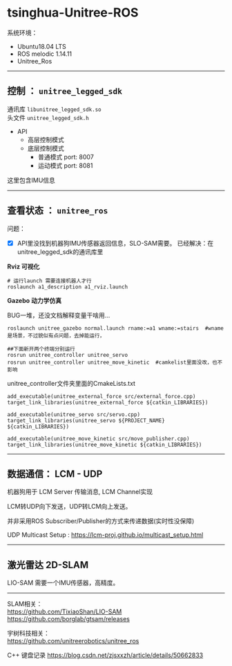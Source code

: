 # tsinghua-Unitree-ROS

系统环境： 
- Ubuntu18.04 LTS
- ROS melodic 1.14.11
- Unitree_Ros

----

## 控制 ： `unitree_legged_sdk`

通讯库 `libunitree_legged_sdk.so`   
头文件 `unitree_legged_sdk.h`

* API
    * 高层控制模式
    * 底层控制模式
        * 普通模式 port: 8007
        * 运动模式 port: 8081

这里包含IMU信息


----

## 查看状态 ： `unitree_ros`

问题：
- [x]  API里没找到机器狗IMU传感器返回信息，SLO-SAM需要。 已经解决：在unitree_legged_sdk的通讯库里

**Rviz 可视化** 

```
# 运行launch 需要连接机器人才行
roslaunch a1_description a1_rviz.launch
```    

**Gazebo 动力学仿真**    

BUG一堆，还没文档解释变量干啥用...

``` 
roslaunch unitree_gazebo normal.launch rname:=a1 wname:=stairs  #wname是场景，不过貌似有点问题，去掉能运行，

##下面新开两个终端分别运行
rosrun unitree_controller unitree_servo
rosrun unitree_controller unitree_move_kinetic  #camkelist里面没改，也不影响

``` 

unitree_controller文件夹里面的CmakeLists.txt
``` 
add_executable(unitree_external_force src/external_force.cpp)
target_link_libraries(unitree_external_force ${catkin_LIBRARIES})

add_executable(unitree_servo src/servo.cpp)
target_link_libraries(unitree_servo ${PROJECT_NAME} ${catkin_LIBRARIES})

add_executable(unitree_move_kinetic src/move_publisher.cpp)
target_link_libraries(unitree_move_kinetic ${catkin_LIBRARIES})
``` 
----

## 数据通信： LCM - UDP

机器狗用于 LCM Server 传输消息, LCM Channel实现

LCM转UDP向下发送，UDP转LCM向上发送。 

并非采用ROS Subscriber/Publisher的方式来传递数据(实时性没保障)

UDP Multicast Setup : https://lcm-proj.github.io/multicast_setup.html

----
## 激光雷达 2D-SLAM
LIO-SAM
需要一个IMU传感器，高精度。


----

SLAM相关：  
https://github.com/TixiaoShan/LIO-SAM
https://github.com/borglab/gtsam/releases

宇树科技相关：  
https://github.com/unitreerobotics/unitree_ros

C++ 键盘记录
https://blog.csdn.net/zjsxxzh/article/details/50662833